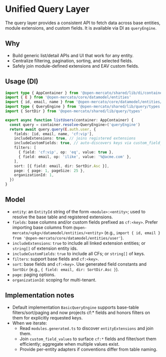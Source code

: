 # Unified Query Layer

The query layer provides a consistent API to fetch data across base entities, module extensions, and custom fields. It is available via DI as `queryEngine`.

## Why
- Build generic list/detail APIs and UI that work for any entity.
- Centralize filtering, pagination, sorting, and selected fields.
- Safely join module-defined extensions and EAV custom fields.

## Usage (DI)

```ts
import type { AppContainer } from '@open-mercato/shared/lib/di/container'
import { E } from '@open-mercato/core/datamodel/entities'
import { id, email, name } from '@open-mercato/core/datamodel/entities/user'
import type { QueryEngine } from '@open-mercato/shared/lib/query/types'
import { SortDir } from '@open-mercato/shared/lib/query/types'

export async function listUsers(container: AppContainer) {
  const query = container.resolve<QueryEngine>('queryEngine')
  return await query.query(E.auth.user, {
    fields: [id, email, name, 'cf:vip'],
    includeExtensions: true, // joins registered extensions
    includeCustomFields: true, // auto-discovers keys via custom_field_defs
    filters: [
      { field: 'cf:vip', op: 'eq', value: true },
      { field: email, op: 'ilike', value: '%@acme.com' },
    ],
    sort: [{ field: email, dir: SortDir.Asc }],
    page: { page: 1, pageSize: 25 },
    organizationId: 1,
  })
}
```

## Model
- `entity`: an `EntityId` string of the form `<module>:<entity>`; used to resolve the base table and registered extensions.
- `fields`: base columns and/or custom fields prefixed as `cf:<key>`. Prefer importing base columns from `@open-mercato/<pkg>/datamodel/entities/<entity>` (e.g., `import { id, email } from '@open-mercato/core/datamodel/entities/user'`).
- `includeExtensions`: `true` to include all linked extension entities; or `string[]` of extension entity ids.
- `includeCustomFields`: `true` to include all CFs; or `string[]` of keys.
- `filters`: support base fields and `cf:<key>`.
- `sort`: base fields and `cf:<key>`. Use generated field constants and `SortDir` (e.g., `{ field: email, dir: SortDir.Asc }`).
- `page`: paging options.
- `organizationId`: scoping for multi-tenant.

## Implementation notes
- Default implementation `BasicQueryEngine` supports base-table filters/sort/paging and now projects cf:* fields and honors filters on them for explicitly requested keys.
- When we iterate:
  - Read `modules.generated.ts` to discover `entityExtensions` and join them.
  - Join `custom_field_values` to surface `cf:*` fields and filter/sort them efficiently; aggregate when multiple values exist.
  - Provide per-entity adapters if conventions differ from table naming.
